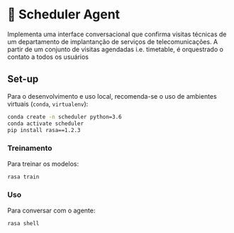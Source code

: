 # 📆 Scheduler Agent

Implementa uma interface conversacional que confirma visitas técnicas de um departamento de implantanção de serviços de telecomunicações. A partir de um conjunto de visitas agendadas i.e. timetable, é orquestrado o contato a todos os usuários

## Set-up

Para o desenvolvimento e uso local, recomenda-se o uso de ambientes virtuais (`conda`, `virtualenv`):

``` bash
conda create -n scheduler python=3.6
conda activate scheduler
pip install rasa==1.2.3
```

### Treinamento

Para treinar os modelos:

``` bash
rasa train
```


### Uso

Para conversar com o agente:

``` bash
rasa shell
```